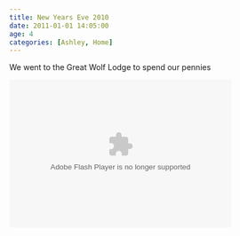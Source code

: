 ```yaml
---
title: New Years Eve 2010
date: 2011-01-01 14:05:00
age: 4
categories: [Ashley, Home]
---
```

<p>We went to the Great Wolf Lodge to spend our pennies</p>  <p><embed type="application/x-shockwave-flash" src="http://picasaweb.google.com/s/c/bin/slideshow.swf" width="400" height="267" flashvars="host=picasaweb.google.com&amp;hl=en_US&amp;feat=flashalbum&amp;RGB=0x000000&amp;feed=http%3A%2F%2Fpicasaweb.google.com%2Fdata%2Ffeed%2Fapi%2Fuser%2Fwyseguys%2Falbumid%2F5568084756089244353%3Falt%3Drss%26kind%3Dphoto%26authkey%3DGv1sRgCKjsxv_v-9mbowE%26hl%3Den_US" pluginspage="http://www.macromedia.com/go/getflashplayer" /></p>
